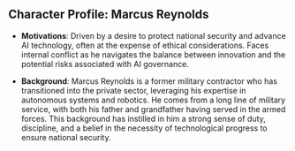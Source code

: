 ## Character Profile: Marcus Reynolds

- **Motivations**: Driven by a desire to protect national security and advance AI technology, often at the expense of ethical considerations. Faces internal conflict as he navigates the balance between innovation and the potential risks associated with AI governance.

- **Background**: Marcus Reynolds is a former military contractor who has transitioned into the private sector, leveraging his expertise in autonomous systems and robotics. He comes from a long line of military service, with both his father and grandfather having served in the armed forces. This background has instilled in him a strong sense of duty, discipline, and a belief in the necessity of technological progress to ensure national security.
